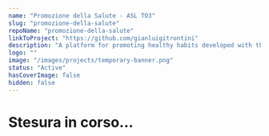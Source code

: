 ```yaml
---
name: "Promozione della Salute - ASL TO3"
slug: "promozione-della-salute"
repoName: "promozione-della-salute"
linkToProject: "https://github.com/gianluigitrontini"
description: "A platform for promoting healthy habits developed with the ASL TO3 (Piemonte). Developed with NBS."
logo: ""
image: "/images/projects/temporary-banner.png"
status: "Active"
hasCoverImage: false
hidden: false
---
```


# Stesura in corso...
